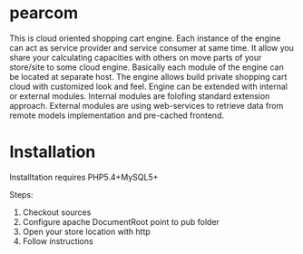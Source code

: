 pearcom
=======
This is cloud oriented shopping cart engine.
Each instance of the engine can act as service provider and service consumer at same time.
It allow you share your calculating capacities with others on move parts of your store/site to some cloud engine.
Basically each module of the engine can be located at separate host. 
The engine allows build private shopping cart cloud with customized look and feel.
Engine can be extended with internal or external modules.
Internal modules are folofing standard extension approach.
External modules are using web-services to retrieve data from remote models implementation and pre-cached frontend.

Installation
======
Installtation requires PHP5.4+MySQL5+

Steps:
1. Checkout sources
2. Configure apache DocumentRoot point to pub folder
3. Open your store location with http
4. Follow instructions

